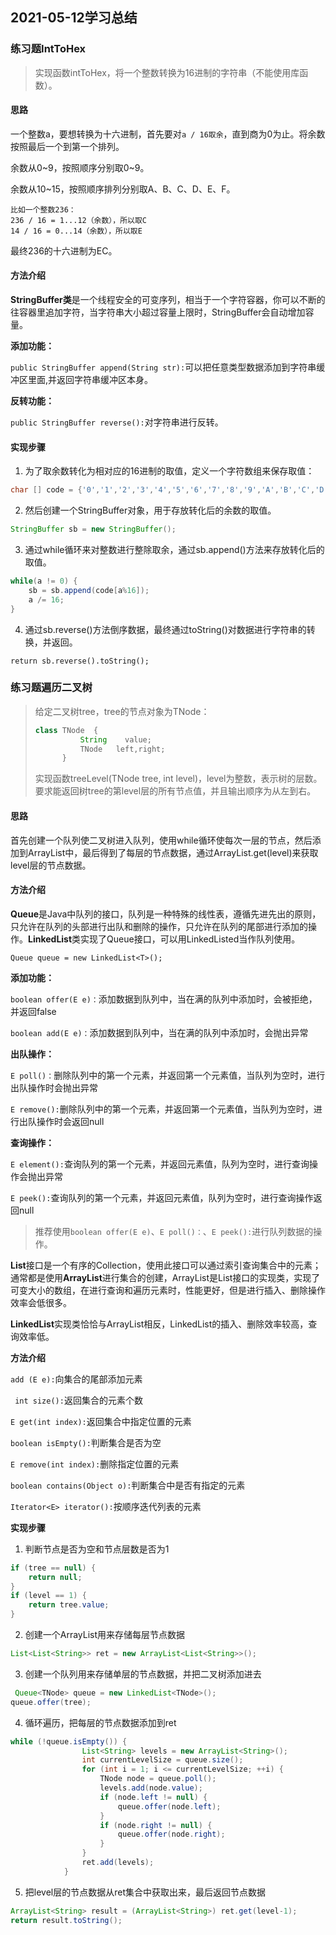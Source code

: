 ## 2021-05-12学习总结

### 练习题IntToHex

> 实现函数intToHex，将一个整数转换为16进制的字符串（不能使用库函数）。

#### 思路

一个整数a，要想转换为十六进制，首先要对``a / 16取余``，直到商为0为止。将余数按照最后一个到第一个排列。

余数从0~9，按照顺序分别取0~9。

余数从10~15，按照顺序排列分别取A、B、C、D、E、F。

```
比如一个整数236：
236 / 16 = 1...12（余数），所以取C
14 / 16 = 0...14（余数），所以取E
```

最终236的十六进制为EC。

#### 方法介绍

**StringBuffer类**是一个线程安全的可变序列，相当于一个字符容器，你可以不断的往容器里追加字符，当字符串大小超过容量上限时，StringBuffer会自动增加容量。

**添加功能：**

``public StringBuffer append(String str):``可以把任意类型数据添加到字符串缓冲区里面,并返回字符串缓冲区本身。

**反转功能：**

``public StringBuffer reverse():``对字符串进行反转。

#### 实现步骤

1. 为了取余数转化为相对应的16进制的取值，定义一个字符数组来保存取值：

```java
char [] code = {'0','1','2','3','4','5','6','7','8','9','A','B','C','D','E','F'};
```

2. 然后创建一个StringBuffer对象，用于存放转化后的余数的取值。

```java
StringBuffer sb = new StringBuffer();
```

3. 通过while循环来对整数进行整除取余，通过sb.append()方法来存放转化后的取值。

```java
while(a != 0) {
	sb = sb.append(code[a%16]);
	a /= 16;
}
```

4. 通过sb.reverse()方法倒序数据，最终通过toString()对数据进行字符串的转换，并返回。

```
return sb.reverse().toString();
```

### 练习题遍历二叉树

> 给定二叉树tree，tree的节点对象为TNode：
>
> ```java
> class TNode  {
>           String    value;
>           TNode   left,right;
>       }
> ```
>
> 实现函数treeLevel(TNode tree, int level)，level为整数，表示树的层数。 要求能返回树tree的第level层的所有节点值，并且输出顺序为从左到右。

#### 思路

首先创建一个队列使二叉树进入队列，使用while循环使每次一层的节点，然后添加到ArrayList中，最后得到了每层的节点数据，通过ArrayList.get(level)来获取level层的节点数据。

#### 方法介绍

**Queue**是Java中队列的接口，队列是一种特殊的线性表，遵循先进先出的原则，只允许在队列的头部进行出队和删除的操作，只允许在队列的尾部进行添加的操作。**LinkedList**类实现了Queue接口，可以用LinkedListed当作队列使用。

```
Queue queue = new LinkedList<T>();
```

**添加功能：**

``boolean offer(E e)：``添加数据到队列中，当在满的队列中添加时，会被拒绝，并返回false

``boolean add(E e)：``添加数据到队列中，当在满的队列中添加时，会抛出异常

**出队操作：**

``E poll()：``删除队列中的第一个元素，并返回第一个元素值，当队列为空时，进行出队操作时会抛出异常

``E remove():``删除队列中的第一个元素，并返回第一个元素值，当队列为空时，进行出队操作时会返回null

**查询操作：**

``E element():``查询队列的第一个元素，并返回元素值，队列为空时，进行查询操作会抛出异常

``E peek():``查询队列的第一个元素，并返回元素值，队列为空时，进行查询操作返回null

> 推荐使用``boolean offer(E e)``、``E poll()：``、``E peek():``进行队列数据的操作。

**List**接口是一个有序的Collection，使用此接口可以通过索引查询集合中的元素；通常都是使用**ArrayList**进行集合的创建，ArrayList是List接口的实现类，实现了可变大小的数组，在进行查询和遍历元素时，性能更好，但是进行插入、删除操作效率会低很多。

**LinkedList**实现类恰恰与ArrayList相反，LinkedList的插入、删除效率较高，查询效率低。

**方法介绍**

``add (E e):``向集合的尾部添加元素

`` int size():``返回集合的元素个数

``E get(int index):``返回集合中指定位置的元素

``boolean isEmpty():``判断集合是否为空

``E remove(int index):``删除指定位置的元素

``boolean contains(Object o):``判断集合中是否有指定的元素

``Iterator<E> iterator():``按顺序迭代列表的元素

**实现步骤**

1. 判断节点是否为空和节点层数是否为1

```java
if (tree == null) {
    return null;
}
if (level == 1) {
    return tree.value;
}
```

2. 创建一个ArrayList用来存储每层节点数据

```java
List<List<String>> ret = new ArrayList<List<String>>();
```

3. 创建一个队列用来存储单层的节点数据，并把二叉树添加进去

```java
 Queue<TNode> queue = new LinkedList<TNode>();
queue.offer(tree);
```

4. 循环遍历，把每层的节点数据添加到ret

```java
while (!queue.isEmpty()) {
	            List<String> levels = new ArrayList<String>();
	            int currentLevelSize = queue.size();
	            for (int i = 1; i <= currentLevelSize; ++i) {
	                TNode node = queue.poll();
	                levels.add(node.value);
	                if (node.left != null) {
	                    queue.offer(node.left);
	                }
	                if (node.right != null) {
	                    queue.offer(node.right);
	                }
	            }
	            ret.add(levels);
	        }
```

5. 把level层的节点数据从ret集合中获取出来，最后返回节点数据

```java
ArrayList<String> result = (ArrayList<String>) ret.get(level-1);
return result.toString();
```





